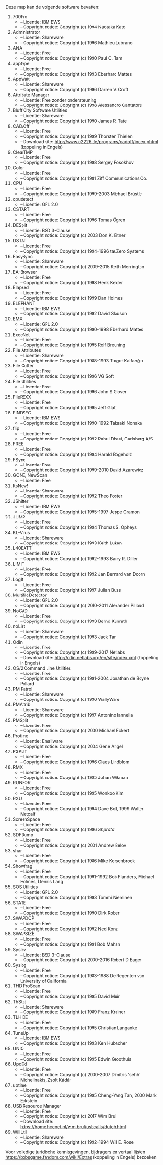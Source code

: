 ﻿Deze map kan de volgende software bevatten:

1. 700Pro
   - – Licentie: IBM EWS
   - – Copyright notice: Copyright (c) 1994 Naotaka Kato
2. Administrator
   - – Licentie: Shareware
   - – Copyright notice: Copyright (c) 1996 Mathieu Lubrano
3. ANA
   - – Licentie: Free
   - – Copyright notice: Copyright (c) 1990 Paul C. Tam
4. apptype
   - – Licentie: Free
   - – Copyright notice: Copyright (c) 1993 Eberhard Mattes
5. AppWait
   - – Licentie: Shareware
   - – Copyright notice: Copyright (c) 1996 Darren V. Croft
6. Attribute Manager
   - – Licentie: Free zonder ondersteuning
   - – Copyright notice: Copyright (c) 1998 Alessandro Cantatore
7. Bluff City Software Utilities
   - – Licentie: Shareware
   - – Copyright notice: Copyright (c) 1990 James R. Tate
8. CAD/Off
   - – Licentie: Free
   - – Copyright notice: Copyright (c) 1999 Thorsten Thielen
   - – Download site: http://www.c2226.de/programs/cadoff/index.phtml (koppeling in Engels)
9. ClearTMP
   - – Licentie: Free
   - – Copyright notice: Copyright (c) 1998 Sergey Posokhov
10. Color
    - – Licentie: Free
    - – Copyright notice: Copyright (c) 1981 Ziff Communications Co.
11. CPU
    - – Licentie: Free
    - – Copyright notice: Copyright (c) 1999-2003 Michael Brüstle
12. cpudetect
    - – Licentie: GPL 2.0
13. CSTART
    - – Licentie: Free
    - – Copyright notice: Copyright (c) 1996 Tomas Ögren
14. DESplit
    - – Licentie: BSD 3-Clause
    - – Copyright notice: Copyright (c) 2003 Don K. Eitner
15. DSTAT
    - – Licentie: Free
    - – Copyright notice: Copyright (c) 1994-1996 tauZero Systems
16. EasySync
    - – Licentie: Shareware
    - – Copyright notice: Copyright (c) 2009-2015 Keith Merrington
17. EA-Browser
    - – Licentie: Free
    - – Copyright notice: Copyright (c) 1998 Henk Kelder
18. Elapsed
    - – Licentie: Free
    - – Copyright notice: Copyright (c) 1999 Dan Holmes
19. ELEPHANT
    - – Licentie: IBM EWS
    - – Copyright notice: Copyright (c) 1992 David Slauson
20. EMX
    - – Licentie: GPL 2.0
    - – Copyright notice: Copyright (c) 1990-1998 Eberhard Mattes
21. ExecNet
    - – Licentie: Free
    - – Copyright notice: Copyright (c) 1995 Rolf Breuning
22. File Attributes
    - – Licentie: Shareware
    - – Copyright notice: Copyright (c) 1988-1993 Turgut Kalfaoğlu
23. File Cutter
    - – Licentie: Free
    - – Copyright notice: Copyright (c) 1996 VG Soft
24. File Utilities
    - – Licentie: Free
    - – Copyright notice: Copyright (c) 1996 John S Glover
25. FileREXX
    - – Licentie: Free
    - – Copyright notice: Copyright (c) 1995 Jeff Glatt
26. FINDSEG
    - – Licentie: IBM EWS
    - – Copyright notice: Copyright (c) 1990-1992 Takaaki Nonaka
27. flip
    - – Licentie: Free
    - – Copyright notice: Copyright (c) 1992 Rahul Dhesi, Carlsberg A/S
28. FREE
    - – Licentie: Free
    - – Copyright notice: Copyright (c) 1994 Harald Bögeholz
29. FSync
    - – Licentie: Free
    - – Copyright notice: Copyright (c) 1999-2010 David Azarewicz
30. GONE, NewScan
    - – Licentie: Free
31. ItsNow!
    - – Licentie: Shareware
    - – Copyright notice: Copyright (c) 1992 Theo Foster
32. JShifter
    - – Licentie: IBM EWS
    - – Copyright notice: Copyright (c) 1995-1997 Jeppe Cramon
33. JUMP
    - – Licentie: Free
    - – Copyright notice: Copyright (c) 1994 Thomas S. Opheys
34. KL-Virus
    - – Licentie: Shareware
    - – Copyright notice: Copyright (c) 1993 Keith Luken
35. L40BATT
    - – Licentie: IBM EWS
    - – Copyright notice: Copyright (c) 1992-1993 Barry R. Diller
36. LIMIT
    - – Licentie: Free
    - – Copyright notice: Copyright (c) 1992 Jan Bernard van Doorn
37. LogIt
    - – Licentie: Free
    - – Copyright notice: Copyright (c) 1997 Julian Buss
38. MultifileDetector
    - – Licentie: GPL 2.0
    - – Copyright notice: Copyright (c) 2010-2011 Alexander Pilloud
39. NoCAD
    - – Licentie: Free
    - – Copyright notice: Copyright (c) 1993 Bernd Kunrath
40. noList
    - – Licentie: Shareware
    - – Copyright notice: Copyright (c) 1993 Jack Tan
41. Odin
    - – Licentie: Free
    - – Copyright notice: Copyright (c) 1999-2017 Netlabs
    - – Download site: http://odin.netlabs.org/en/site/index.xml (koppeling in Engels)
42. OS/2 Command Line Utilities
    - – Licentie: Free
    - – Copyright notice: Copyright (c) 1991-2004 Jonathan de Boyne Pollard
43. PM Patrol
    - – Licentie: Shareware
    - – Copyright notice: Copyright (c) 1996 WallyWare
44. PMAttrib
    - – Licentie: Shareware
    - – Copyright notice: Copyright (c) 1997 Antonino Iannella
45. PMSplit
    - – Licentie: Free
    - – Copyright notice: Copyright (c) 2000 Michael Eckert
46. Protime
    - – Licentie: Emailware
    - – Copyright notice: Copyright (c) 2004 Gene Angel
47. PSPLIT
    - – Licentie: Free
    - – Copyright notice: Copyright (c) 1996 Claes Lindblom
48. RMX
    - – Licentie: Free
    - – Copyright notice: Copyright (c) 1995 Johan Wikman
49. RUNFOR
    - – Licentie: Free
    - – Copyright notice: Copyright (c) 1995 Wonkoo Kim
50. RXU
    - – Licentie: Free
    - – Copyright notice: Copyright (c) 1994 Dave Boll, 1999 Walter Metcalf
51. ScreenSpace
    - – Licentie: Free
    - – Copyright notice: Copyright (c) 1996 *Shprota*
52. SDFDump
    - – Licentie: Free
    - – Copyright notice: Copyright (c) 2001 Andrew Belov
53. shar
    - – Licentie: Free
    - – Copyright notice: Copyright (c) 1986 Mike Kersenbrock
54. Showfrag
    - – Licentie: Free
    - – Copyright notice: Copyright (c) 1991-1992 Bob Flanders, Michael Holmes, Dennis Lang
55. SOS Utilities
    - – Licentie: GPL 2.0
    - – Copyright notice: Copyright (c) 1993 Tommi Nieminen
56. STATE
    - – Licentie: Free
    - – Copyright notice: Copyright (c) 1990 Dirk Rober
57. SWAPDCP
    - – Licentie: Free
    - – Copyright notice: Copyright (c) 1992 Ned Konz
58. SWAPSIZE
    - – Licentie: Free
    - – Copyright notice: Copyright (c) 1991 Bob Mahan
59. Syslev
    - – Licentie: BSD 3-Clause
    - – Copyright notice: Copyright (c) 2000-2016 Robert D Eager
60. Syslog
    - – Licentie: Free
    - – Copyright notice: Copyright (c) 1983-1988 De Regenten van University of California
61. THD ProScan
    - – Licentie: Free
    - – Copyright notice: Copyright (c) 1995 David Muir
62. ThStat
    - – Licentie: Shareware
    - – Copyright notice: Copyright (c) 1989 Franz Krainer
63. TLHIDE
    - – Licentie: Free
    - – Copyright notice: Copyright (c) 1995 Christian Langanke
64. TuneUp
    - – Licentie: IBM EWS
    - – Copyright notice: Copyright (c) 1993 Ken Hubacher
65. UNIQ
    - – Licentie: Free
    - – Copyright notice: Copyright (c) 1995 Edwin Groothuis
66. UpdCd
    - – Licentie: Free
    - – Copyright notice: Copyright (c) 2000-2007 Dimitris 'sehh' Michelinakis, Zsolt Kádár
67. uptime
    - – Licentie: Free
    - – Copyright notice: Copyright (c) 1995 Cheng-Yang Tan, 2000 Mark Eckstein
68. USB Resource Manager
    - – Licentie: Free
    - – Copyright notice: Copyright (c) 2017 Wim Brul
    - – Download site: https://home.hccnet.nl/w.m.brul/usbcalls/dutch.html
69. WillUtil
    - – Licentie: Shareware
    - – Copyright notice: Copyright (c) 1992-1994 Will E. Rose

Voor volledige juridische kennisgevingen, bijdragers en vertaal lijsten https://bobsgame.fandom.com/wiki/Extras (koppeling in Engels) bezoeken
